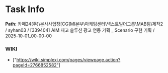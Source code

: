 # Task Info

**Path:** 카페24(주)\본사사업장\[CG]MI본부\마케팅센터\넥스트빌더그룹\MAB팀\제작2 / syhan03 / [339404] AIM 재고 솔루션 광고 연동 기획 _ Scenario 구현 기획 / 2025-10-01_00-00-00

### WIKI
- ["https://wiki.simplexi.com/pages/viewpage.action?pageId=2766852582"]

